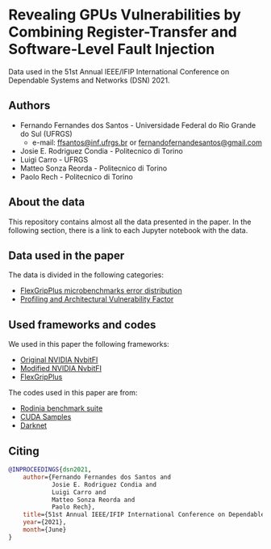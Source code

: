 # Revealing GPUs Vulnerabilities by Combining Register-Transfer and Software-Level Fault Injection


Data used in the 51st Annual IEEE/IFIP International Conference on Dependable Systems and Networks (DSN) 2021.

## Authors

- Fernando Fernandes dos Santos - Universidade Federal do Rio Grande do Sul (UFRGS)
    - e-mail: ffsantos@inf.ufrgs.br or fernandofernandesantos@gmail.com
- Josie E. Rodriguez Condia - Politecnico di Torino  
- Luigi Carro - UFRGS
- Matteo Sonza Reorda - Politecnico di Torino  
- Paolo Rech - Politecnico di Torino   

## About the data
This repository contains almost all the data presented in the paper. 
In the following section, there is a link to each Jupyter
notebook with the data.


## Data used in the paper

The data is divided in the following categories:

- [FlexGripPlus microbenchmarks error distribution](microbenchmarks_relative_error.ipynb)
- [Profiling and Architectural Vulnerability Factor](profile_and_avf.ipynb)

## Used frameworks and codes

We used in this paper the following frameworks:

- [Original NVIDIA NvbitFI](https://github.com/NVlabs/nvbitfi)
- [Modified NVIDIA NvbitFI](https://github.com/fernandoFernandeSantos/nvbitfi.git)
- [FlexGripPlus](https://github.com/Jerc007/Open-GPGPU-FlexGrip-.git)

The codes used in this paper are from:

- [Rodinia benchmark suite](https://lava.cs.virginia.edu/Rodinia/download.htm)
- [CUDA Samples](https://github.com/NVIDIA/cuda-samples)
- [Darknet](https://github.com/pjreddie/darknet)


## Citing

```bibtex
@INPROCEEDINGS{dsn2021,
    author={Fernando Fernandes dos Santos and 
            Josie E. Rodriguez Condia and 
            Luigi Carro and 
            Matteo Sonza Reorda and
            Paolo Rech},
    title={51st Annual IEEE/IFIP International Conference on Dependable Systems and Networks (DSN)},
    year={2021},
    month={June}
}
```
